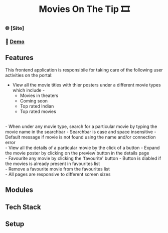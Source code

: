 <h1 align="center">Movies On The Tip 🎞️</h1>

### 🌐 [Site]
### 🔴 [Demo](https://www.youtube.com/watch?v=TkSwuNl_HEA&ab_channel=SubhamDas)

## Features
This frontend application is responsibile for taking care of the following user activities on the portal:
  - View all the movie titles with thier posters under a different movie types which include -
    - Movies in theaters
    - Coming soon
    - Top rated Indian
    - Top rated movies
  <br>
  - When under any movie type, search for a particular movie by typing the movie name in the searchbar
    - Searchbar is case and space insensitive
    - Default message if movie is not found using the name and/or connection error
  <br>
  - View all the details of a particular movie by the click of a button
    - Expand the movie poster by clicking on the preview button in the details page
  <br>
  - Favourite any movie by clicking the 'favourite' button
    - Button is diabled if the movies is already present in favourites list
  <br>
  - Remove a favourite movie from the favourites list
  <br>
  - All pages are responsive to different screen sizes

## Modules

## Tech Stack

## Setup
